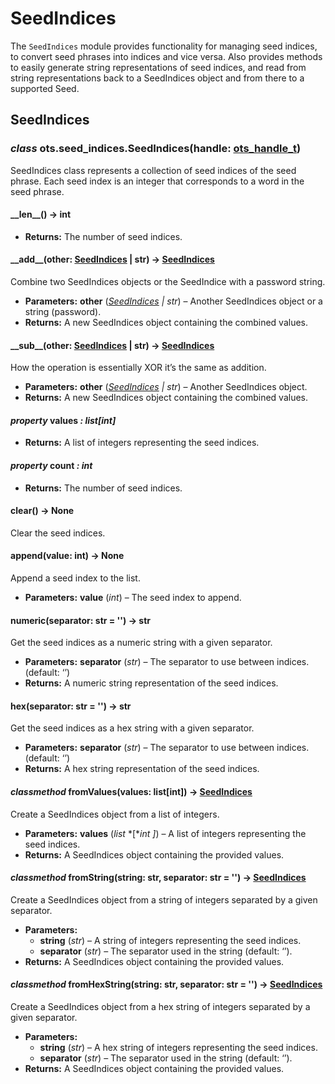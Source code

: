 # SeedIndices

The `SeedIndices` module provides functionality for managing seed indices,
to convert seed phrases into indices and vice versa. Also provides methods to easily
generate string representations of seed indices, and read from string representations
back to a SeedIndices object and from there to a supported Seed.

## SeedIndices

<a id="module-ots.seed_indices"></a>

### *class* ots.seed_indices.SeedIndices(handle: [ots_handle_t](raw.md#ots.raw.ots_handle_t))

SeedIndices class represents a collection of seed indices of the seed phrase.
Each seed index is an integer that corresponds to a word in the seed phrase.

#### \_\_len_\_() → int

* **Returns:**
  The number of seed indices.

#### \_\_add_\_(other: [SeedIndices](#ots.seed_indices.SeedIndices) | str) → [SeedIndices](#ots.seed_indices.SeedIndices)

Combine two SeedIndices objects or the SeedIndice with a password string.

* **Parameters:**
  **other** ([*SeedIndices*](#ots.seed_indices.SeedIndices) *|* *str*) – Another SeedIndices object or a string (password).
* **Returns:**
  A new SeedIndices object containing the combined values.

#### \_\_sub_\_(other: [SeedIndices](#ots.seed_indices.SeedIndices) | str) → [SeedIndices](#ots.seed_indices.SeedIndices)

How the operation is essentially XOR it’s the same as addition.

* **Parameters:**
  **other** ([*SeedIndices*](#ots.seed_indices.SeedIndices) *|* *str*) – Another SeedIndices object.
* **Returns:**
  A new SeedIndices object containing the combined values.

#### *property* values *: list[int]*

* **Returns:**
  A list of integers representing the seed indices.

#### *property* count *: int*

* **Returns:**
  The number of seed indices.

#### clear() → None

Clear the seed indices.

#### append(value: int) → None

Append a seed index to the list.

* **Parameters:**
  **value** (*int*) – The seed index to append.

#### numeric(separator: str = '') → str

Get the seed indices as a numeric string with a given separator.

* **Parameters:**
  **separator** (*str*) – The separator to use between indices. (default: ‘’)
* **Returns:**
  A numeric string representation of the seed indices.

#### hex(separator: str = '') → str

Get the seed indices as a hex string with a given separator.

* **Parameters:**
  **separator** (*str*) – The separator to use between indices. (default: ‘’)
* **Returns:**
  A hex string representation of the seed indices.

#### *classmethod* fromValues(values: list[int]) → [SeedIndices](#ots.seed_indices.SeedIndices)

Create a SeedIndices object from a list of integers.

* **Parameters:**
  **values** (*list* *[**int* *]*) – A list of integers representing the seed indices.
* **Returns:**
  A SeedIndices object containing the provided values.

#### *classmethod* fromString(string: str, separator: str = '') → [SeedIndices](#ots.seed_indices.SeedIndices)

Create a SeedIndices object from a string of integers separated by a given separator.

* **Parameters:**
  * **string** (*str*) – A string of integers representing the seed indices.
  * **separator** (*str*) – The separator used in the string (default: ‘’).
* **Returns:**
  A SeedIndices object containing the provided values.

#### *classmethod* fromHexString(string: str, separator: str = '') → [SeedIndices](#ots.seed_indices.SeedIndices)

Create a SeedIndices object from a hex string of integers separated by a given separator.

* **Parameters:**
  * **string** (*str*) – A hex string of integers representing the seed indices.
  * **separator** (*str*) – The separator used in the string (default: ‘’).
* **Returns:**
  A SeedIndices object containing the provided values.
